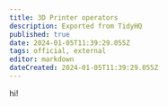 ```yaml
---
title: 3D Printer operators
description: Exported from TidyHQ
published: true
date: 2024-01-05T11:39:29.055Z
tags: official, external
editor: markdown
dateCreated: 2024-01-05T11:39:29.055Z
---
```


hi!